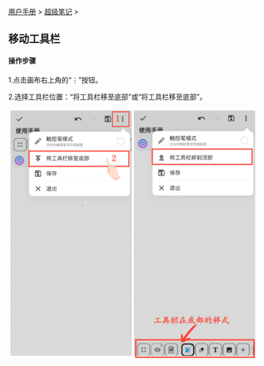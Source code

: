 [用户手册](/dragonnest/drawnote/manual) > [超级笔记](/dragonnest/drawnote/manual/super_note) >

移动工具栏
---
#### 操作步骤


1.点击画布右上角的“⋮”按钮。

2.选择工具栏位置：“将工具栏移至底部”或“将工具栏移至底部”。

![](imgs/move_toolbar.png)
